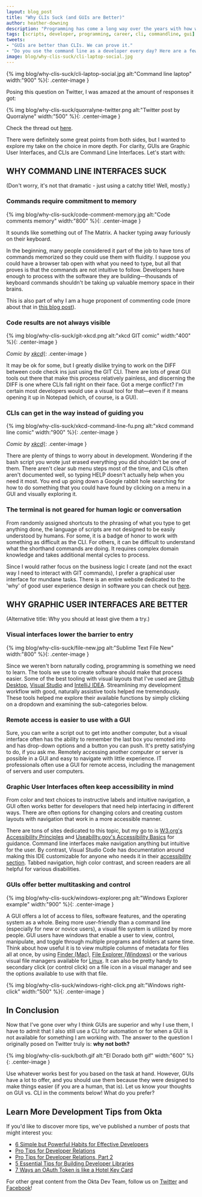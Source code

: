 ```yaml
---
layout: blog_post
title: "Why CLIs Suck (and GUIs are Better)"
author: heather-downing
description: "Programming has come a long way over the years with how we interface with our code. Why do developers keep using command line scripts for daily tasks?"
tags: [scripts, developer, programming, career, cli, commandline, gui]
tweets:
- "GUIs are better than CLIs. We can prove it."
- "Do you use the command line as a developer every day? Here are a few reasons it isn't optimal for the human brain."
image: blog/why-clis-suck/cli-laptop-social.jpg
---
```

{% img blog/why-clis-suck/cli-laptop-social.jpg alt:"Command line laptop" width:"900" %}{: .center-image }

Posing this question on Twitter, I was amazed at the amount of responses it got:

{% img blog/why-clis-suck/quorralyne-twitter.png alt:"Twitter post by Quorralyne" width:"500" %}{: .center-image }

Check the thread out [here](https://twitter.com/quorralyne/status/1225414312950403072).

There were definitely some great points from both sides, but I wanted to explore my take on the choice in more depth. For clarity, GUIs are Graphic User Interfaces, and CLIs are Command Line Interfaces. Let's start with:

## WHY COMMAND LINE INTERFACES SUCK

(Don't worry, it's not that dramatic - just using a catchy title! Well, mostly.)

### Commands require commitment to memory

{% img blog/why-clis-suck/code-comment-memory.jpg alt:"Code comments memory" width:"800" %}{: .center-image }

It sounds like something out of The Matrix. A hacker typing away furiously on their keyboard.

In the beginning, many people considered it part of the job to have tons of commands memorized so they could use them with fluidity. I suppose you could have a browser tab open with what you need to type, but all that proves is that the commands are not intuitive to follow. Developers have enough to process with the software they are building—thousands of keyboard commands shouldn't be taking up valuable memory space in their brains.

This is also part of why I am a huge proponent of commenting code (more about that in [this blog post](/blog/2019/12/11/simple-but-poweful-habits-for-effective-developers#3-comment-code-for-your-future-self)).

### Code results are not always visible

{% img blog/why-clis-suck/git-xkcd.png alt:"xkcd GIT comic" width:"400" %}{: .center-image }

*Comic by [xkcd](https://xkcd.com/1597/)*{: .center-image }

It may be ok for some, but I greatly dislike trying to work on the DIFF between code check ins just using the GIT CLI. There are lots of great GUI tools out there that make this process relatively painless, and discerning the DIFF is one where CLIs fall right on their face. Got a merge conflict? I'm certain most developers would use a visual tool for that—even if it means opening it up in Notepad (which, of course, is a GUI).

### CLIs can get in the way instead of guiding you

{% img blog/why-clis-suck/xkcd-command-line-fu.png alt:"xkcd command line comic" width:"900" %}{: .center-image }

*Comic by [xkcd](https://xkcd.com/196/)*{: .center-image }

There are plenty of things to worry about in development. Wondering if the bash script you wrote just erased everything you did shouldn't be one of them. There aren't clear sub menu steps most of the time, and CLIs often aren't documented well, so typing HELP doesn't actually help when you need it most. You end up going down a Google rabbit hole searching for how to do something that you could have found by clicking on a menu in a GUI and visually exploring it.

### The terminal is not geared for human logic or conversation

From randomly assigned shortcuts to the phrasing of what you type to get anything done, the language of scripts are not designed to be easily understood by humans. For some, it is a badge of honor to work with something as difficult as the CLI. For others, it can be difficult to understand what the shorthand commands are doing. It requires complex domain knowledge and takes additional mental cycles to process.

Since I would rather focus on the business logic I create (and not the exact way I need to interact with GIT commands), I prefer a graphical user interface for mundane tasks. There is an entire website dedicated to the 'why' of good user experience design in software you can check out [here](https://www.usability.gov/what-and-why/user-experience.html).

## WHY GRAPHIC USER INTERFACES ARE BETTER

(Alternative title: Why you should at least give them a try.)

### Visual interfaces lower the barrier to entry

{% img blog/why-clis-suck/file-new.jpg alt:"Sublime Text File New" width:"800" %}{: .center-image }

Since we weren't born naturally coding, programming is something we need to learn. The tools we use to create software should make that process easier. Some of the best tooling with visual layouts that I've used are [Github Desktop](https://desktop.github.com/), [Visual Studio](https://visualstudio.microsoft.com/downloads/) and [IntelliJ IDEA](https://www.jetbrains.com/idea/). Streamlining my development workflow with good, naturally assistive tools helped me tremendously. These tools helped me explore their  available functions by simply clicking on a dropdown and examining the sub-categories below.

### Remote access is easier to use with a GUI

Sure, you can write a script out to get into another computer, but a visual interface often has the ability to remember the last box you remoted into and has drop-down options and a button you can push. It's pretty satisfying to do, if you ask me. Remotely accessing another computer or server is possible in a GUI and easy to navigate with little experience. IT professionals often use a GUI for remote access, including the management of servers and user computers.

### Graphic User Interfaces often keep accessibility in mind

From color and text choices to instructive labels and intuitive navigation, a GUI often works better for developers that need help interfacing in different ways. There are often options for changing colors and creating custom layouts with navigation that work in a more accessible manner.

There are tons of sites dedicated to this topic, but my go to is [W3.org's Accessibility Principles](https://www.w3.org/WAI/fundamentals/accessibility-principles/) and [Useabillty.gov's Accessibility Basics](https://www.usability.gov/what-and-why/accessibility.html) for guidance. Command line interfaces make navigation anything but intuitive for the user. By contrast, Visual Studio Code has documentation around making this IDE customizable for anyone who needs it in their [accessibility section](https://code.visualstudio.com/docs/editor/accessibility). Tabbed navigation, high color contrast, and screen readers are all helpful for various disabilities.

### GUIs offer better multitasking and control

{% img blog/why-clis-suck/windows-explorer.png alt:"Windows Explorer example" width:"900" %}{: .center-image }

A GUI offers a lot of access to files, software features, and the operating system as a whole. Being more user-friendly than a command line (especially for new or novice users), a visual file system is utilized by more people. GUI users have windows that enable a user to view, control, manipulate, and toggle through multiple programs and folders at same time. Think about how useful it is to view multiple columns of metadata for files all at once, by using [Finder (Mac)](https://support.apple.com/guide/mac-help/finder-mchlp2605/mac), [File Explorer (Windows)](https://support.microsoft.com/en-us/help/17217/windows-10-whats-changed-in-file-explorer) or the various visual file managers available for [Linux](https://www.reddit.com/r/linux/comments/76lq91/whats_your_favorite_file_explorer/). It can also be pretty handy to secondary click (or control click) on a file icon in a visual manager and see the options available to use with that file.

{% img blog/why-clis-suck/windows-right-click.png alt:"Windows right-click" width:"500" %}{: .center-image }

## In Conclusion

Now that I've gone over why I think GUIs are superior and why I use them, I have to admit that I also still use a CLI for automation or for when a GUI is not available for something I am working with. The answer to the question I originally posed on Twitter truly is: **why not both?**

{% img blog/why-clis-suck/both.gif alt:"El Dorado both gif" width:"600" %}{: .center-image }

Use whatever works best for you based on the task at hand. However, GUIs have a lot to offer, and you should use them because they were designed to make things easier (if you are a human, that is). Let us know your thoughts on GUI vs. CLI in the comments below! What do you prefer?

## Learn More Development Tips from Okta

If you'd like to discover more tips, we've published a number of posts that might interest you:

* [6 Simple but Powerful Habits for Effective Developers](/blog/2019/12/11/simple-but-poweful-habits-for-effective-developers)
* [Pro Tips for Developer Relations](/blog/2019/01/28/developer-relations-pro-tips)
* [Pro Tips for Developer Relations, Part 2](/blog/2019/04/30/developer-relations-pro-tips-2)
* [5 Essential Tips for Building Developer Libraries](/blog/2019/06/10/five-essential-tips-for-building-developer-libraries)
* [7 Ways an OAuth Token is like a Hotel Key Card](/blog/2019/06/05/seven-ways-an-oauth-access-token-is-like-a-hotel-key-card)

For other great content from the Okta Dev Team, follow us on [Twitter](https://twitter.com/oktadev) and [Facebook](https://www.facebook.com/oktadevelopers)!
